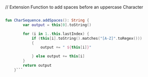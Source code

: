 // Extension Function to add spaces before an uppercase Character

```kotlin

fun CharSequence.addSpaces(): String {
        var output = this[0].toString()

        for (i in 1..this.lastIndex) {
            if (this[i].toString().matches("[A-Z]".toRegex()))
            {
                output += " ${this[i]}"

            } else output += this[i]
        }
        return output
    }```

    

 
 

    
